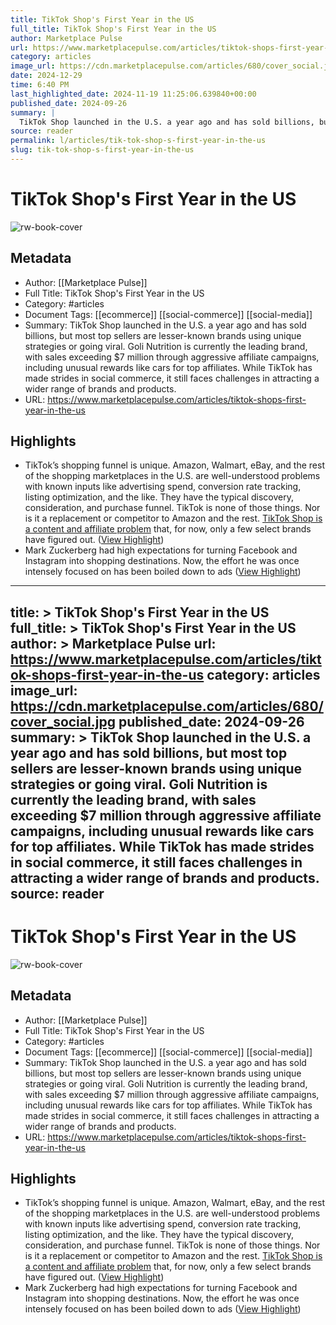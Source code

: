 ```yaml
---
title: TikTok Shop's First Year in the US
full_title: TikTok Shop's First Year in the US
author: Marketplace Pulse
url: https://www.marketplacepulse.com/articles/tiktok-shops-first-year-in-the-us
category: articles
image_url: https://cdn.marketplacepulse.com/articles/680/cover_social.jpg
date: 2024-12-29
time: 6:40 PM
last_highlighted_date: 2024-11-19 11:25:06.639840+00:00
published_date: 2024-09-26
summary: |
  TikTok Shop launched in the U.S. a year ago and has sold billions, but most top sellers are lesser-known brands using unique strategies or going viral. Goli Nutrition is currently the leading brand, with sales exceeding $7 million through aggressive affiliate campaigns, including unusual rewards like cars for top affiliates. While TikTok has made strides in social commerce, it still faces challenges in attracting a wider range of brands and products.
source: reader
permalink: l/articles/tik-tok-shop-s-first-year-in-the-us
slug: tik-tok-shop-s-first-year-in-the-us
---
```

# TikTok Shop's First Year in the US

![rw-book-cover](https://cdn.marketplacepulse.com/articles/680/cover_social.jpg)

## Metadata
- Author: [[Marketplace Pulse]]
- Full Title: TikTok Shop's First Year in the US
- Category: #articles
- Document Tags: [[ecommerce]] [[social-commerce]] [[social-media]] 
- Summary: TikTok Shop launched in the U.S. a year ago and has sold billions, but most top sellers are lesser-known brands using unique strategies or going viral. Goli Nutrition is currently the leading brand, with sales exceeding $7 million through aggressive affiliate campaigns, including unusual rewards like cars for top affiliates. While TikTok has made strides in social commerce, it still faces challenges in attracting a wider range of brands and products.
- URL: https://www.marketplacepulse.com/articles/tiktok-shops-first-year-in-the-us

## Highlights
- TikTok’s shopping funnel is unique. Amazon, Walmart, eBay, and the rest of the shopping marketplaces in the U.S. are well-understood problems with known inputs like advertising spend, conversion rate tracking, listing optimization, and the like. They have the typical discovery, consideration, and purchase funnel. TikTok is none of those things. Nor is it a replacement or competitor to Amazon and the rest. [TikTok Shop is a content and affiliate problem](https://www.marketplacepulse.com/articles/tiktok-shop-is-a-content-first-shopping) that, for now, only a few select brands have figured out. ([View Highlight](https://read.readwise.io/read/01jd22mw94dzeemfv19dd2st6v))
- Mark Zuckerberg had high expectations for turning Facebook and Instagram into shopping destinations. Now, the effort he was once intensely focused on has been boiled down to ads ([View Highlight](https://read.readwise.io/read/01jd22pfxz0rhrgpq26v19srxs))


---
title: >
  TikTok Shop's First Year in the US
full_title: >
  TikTok Shop's First Year in the US
author: >
  Marketplace Pulse
url: https://www.marketplacepulse.com/articles/tiktok-shops-first-year-in-the-us
category: articles
image_url: https://cdn.marketplacepulse.com/articles/680/cover_social.jpg
published_date: 2024-09-26
summary: >
  TikTok Shop launched in the U.S. a year ago and has sold billions, but most top sellers are lesser-known brands using unique strategies or going viral. Goli Nutrition is currently the leading brand, with sales exceeding $7 million through aggressive affiliate campaigns, including unusual rewards like cars for top affiliates. While TikTok has made strides in social commerce, it still faces challenges in attracting a wider range of brands and products.
source: reader
---
# TikTok Shop's First Year in the US

![rw-book-cover](https://cdn.marketplacepulse.com/articles/680/cover_social.jpg)

## Metadata
- Author: [[Marketplace Pulse]]
- Full Title: TikTok Shop's First Year in the US
- Category: #articles
- Document Tags: [[ecommerce]] [[social-commerce]] [[social-media]] 
- Summary: TikTok Shop launched in the U.S. a year ago and has sold billions, but most top sellers are lesser-known brands using unique strategies or going viral. Goli Nutrition is currently the leading brand, with sales exceeding $7 million through aggressive affiliate campaigns, including unusual rewards like cars for top affiliates. While TikTok has made strides in social commerce, it still faces challenges in attracting a wider range of brands and products.
- URL: https://www.marketplacepulse.com/articles/tiktok-shops-first-year-in-the-us

## Highlights
- TikTok’s shopping funnel is unique. Amazon, Walmart, eBay, and the rest of the shopping marketplaces in the U.S. are well-understood problems with known inputs like advertising spend, conversion rate tracking, listing optimization, and the like. They have the typical discovery, consideration, and purchase funnel. TikTok is none of those things. Nor is it a replacement or competitor to Amazon and the rest. [TikTok Shop is a content and affiliate problem](https://www.marketplacepulse.com/articles/tiktok-shop-is-a-content-first-shopping) that, for now, only a few select brands have figured out. ([View Highlight](https://read.readwise.io/read/01jd22mw94dzeemfv19dd2st6v))
- Mark Zuckerberg had high expectations for turning Facebook and Instagram into shopping destinations. Now, the effort he was once intensely focused on has been boiled down to ads ([View Highlight](https://read.readwise.io/read/01jd22pfxz0rhrgpq26v19srxs))



